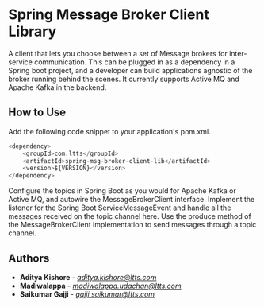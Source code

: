 # Spring Message Broker Client Library
A client that lets you choose between a set of Message brokers for inter-service communication.
This can be plugged in as a dependency in a Spring boot project, and a developer can build applications agnostic of the broker running behind the scenes.
It currently supports Active MQ and Apache Kafka in the backend.

## How to Use 
Add the following code snippet to your application's pom.xml.

```python
<dependency>
	<groupId>com.ltts</groupId>
	<artifactId>spring-msg-broker-client-lib</artifactId>
	<version>${VERSION}</version>
</dependency>
```

Configure the topics in Spring Boot as you would for Apache Kafka or Active MQ, and autowire the MessageBrokerClient interface. Implement the listener for the Spring Boot ServiceMessageEvent and handle all the messages received on the topic channel here. Use the produce method of the MessageBrokerClient implementation to send messages through a topic channel.

## Authors
* **Aditya Kishore** - *aditya.kishore@ltts.com*
* **Madiwalappa** - *madiwalappa.udachan@ltts.com*
* **Saikumar Gajji** - *gajji.saikumar@ltts.com*
